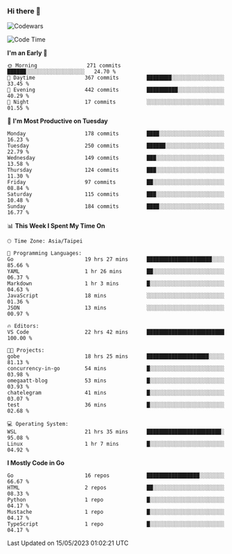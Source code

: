 ### Hi there 👋

![Codewars](https://www.codewars.com/users/omegaatt36/badges/small)

<!--START_SECTION:waka-->
![Code Time](http://img.shields.io/badge/Code%20Time-1%2C166%20hrs%206%20mins-blue)

**I'm an Early 🐤** 

```text
🌞 Morning                271 commits         ██████░░░░░░░░░░░░░░░░░░░   24.70 % 
🌆 Daytime                367 commits         ████████░░░░░░░░░░░░░░░░░   33.45 % 
🌃 Evening                442 commits         ██████████░░░░░░░░░░░░░░░   40.29 % 
🌙 Night                  17 commits          ░░░░░░░░░░░░░░░░░░░░░░░░░   01.55 % 
```
📅 **I'm Most Productive on Tuesday** 

```text
Monday                   178 commits         ████░░░░░░░░░░░░░░░░░░░░░   16.23 % 
Tuesday                  250 commits         ██████░░░░░░░░░░░░░░░░░░░   22.79 % 
Wednesday                149 commits         ███░░░░░░░░░░░░░░░░░░░░░░   13.58 % 
Thursday                 124 commits         ███░░░░░░░░░░░░░░░░░░░░░░   11.30 % 
Friday                   97 commits          ██░░░░░░░░░░░░░░░░░░░░░░░   08.84 % 
Saturday                 115 commits         ███░░░░░░░░░░░░░░░░░░░░░░   10.48 % 
Sunday                   184 commits         ████░░░░░░░░░░░░░░░░░░░░░   16.77 % 
```


📊 **This Week I Spent My Time On** 

```text
🕑︎ Time Zone: Asia/Taipei

💬 Programming Languages: 
Go                       19 hrs 27 mins      █████████████████████░░░░   85.66 % 
YAML                     1 hr 26 mins        ██░░░░░░░░░░░░░░░░░░░░░░░   06.37 % 
Markdown                 1 hr 3 mins         █░░░░░░░░░░░░░░░░░░░░░░░░   04.63 % 
JavaScript               18 mins             ░░░░░░░░░░░░░░░░░░░░░░░░░   01.36 % 
JSON                     13 mins             ░░░░░░░░░░░░░░░░░░░░░░░░░   00.97 % 

🔥 Editors: 
VS Code                  22 hrs 42 mins      █████████████████████████   100.00 % 

🐱‍💻 Projects: 
gobe                     18 hrs 25 mins      ████████████████████░░░░░   81.13 % 
concurrency-in-go        54 mins             █░░░░░░░░░░░░░░░░░░░░░░░░   03.98 % 
omegaatt-blog            53 mins             █░░░░░░░░░░░░░░░░░░░░░░░░   03.93 % 
chatelegram              41 mins             █░░░░░░░░░░░░░░░░░░░░░░░░   03.07 % 
test                     36 mins             █░░░░░░░░░░░░░░░░░░░░░░░░   02.68 % 

💻 Operating System: 
WSL                      21 hrs 35 mins      ████████████████████████░   95.08 % 
Linux                    1 hr 7 mins         █░░░░░░░░░░░░░░░░░░░░░░░░   04.92 % 
```

**I Mostly Code in Go** 

```text
Go                       16 repos            █████████████████░░░░░░░░   66.67 % 
HTML                     2 repos             ██░░░░░░░░░░░░░░░░░░░░░░░   08.33 % 
Python                   1 repo              █░░░░░░░░░░░░░░░░░░░░░░░░   04.17 % 
Mustache                 1 repo              █░░░░░░░░░░░░░░░░░░░░░░░░   04.17 % 
TypeScript               1 repo              █░░░░░░░░░░░░░░░░░░░░░░░░   04.17 % 
```




 Last Updated on 15/05/2023 01:02:21 UTC
<!--END_SECTION:waka-->

<!--
**omegaatt36/omegaatt36** is a ✨ _special_ ✨ repository because its `README.md` (this file) appears on your GitHub profile.

Here are some ideas to get you started:

- 🔭 I’m currently working on ...
- 🌱 I’m currently learning ...
- 👯 I’m looking to collaborate on ...
- 🤔 I’m looking for help with ...
- 💬 Ask me about ...
- 📫 How to reach me: ...
- 😄 Pronouns: ...
- ⚡ Fun fact: ...
-->
